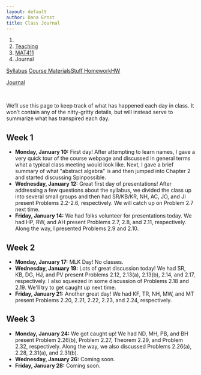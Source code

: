 ```yaml
---
layout: default
author: Dana Ernst
title: Class Journal
---
```


<ol class="breadcrumb">
  <li><a href="/"><i class="fa fa-home"></i></a></li>
  <li><a href="/teaching/">Teaching</a></li>
  <li><a href="/teaching/mat411s22">MAT411</a></li>
  <li class="active">Journal</li>
</ol>

<div class="row">
<div class="col-xs-12">
<div class="btn-group btn-group-justified">
<a class="btn btn-default btn-success" href="{{site.baseurl}}/teaching/mat411s22/syllabus/">Syllabus</a>

<a class="btn btn-default btn-primary" href="{{site.baseurl}}/teaching/mat411s22/materials/">
<span class="hidden-xs">Course Materials</span><span class="visible-xs">Stuff</span>
</a>

<a class="btn btn-default btn-warning" href="{{site.baseurl}}/teaching/mat411s22/homework/">
<span class="hidden-xs">Homework</span><span class="visible-xs">HW</span>
</a>

<a class="btn btn-default btn-info" href="{{site.baseurl}}/teaching/mat411s22/journal/">Journal</a>
</div>
</div>
</div>

<br>

We’ll use this page to keep track of what has happened each day in class. It won’t contain any of the nitty-gritty details, but will instead serve to summarize what has transpired each day.

## Week 1 ##

<ul class="fa-ul">
  <li><i class="fa-li far fa-calendar-check"></i><b>Monday, January 10:</b> First day!  After attempting to learn names, I gave a very quick tour of the course webpage and discussed in general terms what a typical class meeting would look like.  Next, I gave a brief summary of what "abstract algebra" is and then jumped into Chapter 2 and started discussing Spinpossible.</li>
  <li><i class="fa-li far fa-calendar-check"></i><b>Wednesday, January 12:</b> Great first day of presentations!  After addressing a few questions about the syllabus, we divided the class up into several small groups and then had SR/KB/KR, NH, AC, JO, and JI present Problems 2.2-2.6, respectively.  We will catch up on Problem 2.7 next time.</li>
  <li><i class="fa-li far fa-calendar-check"></i><b>Friday, January 14:</b> We had folks volunteer for presentations today. We had HP, RW, and AH present Problems 2.7, 2.8, and 2.11, respectively.  Along the way, I presented Problems 2.9 and 2.10.</li>
</ul>

## Week 2 ##

<ul class="fa-ul">
  <li><i class="fa-li far fa-calendar-check"></i><b>Monday, January 17:</b> MLK Day! No classes.</li>
  <li><i class="fa-li far fa-calendar-check"></i><b>Wednesday, January 19:</b> Lots of great discussion today! We had SR, KB, DG, HJ, and PV present Problems 2.12, 2.13(a), 2.13(b), 2.14, and 2.17, respectively.  I also squeezed in some discussion of Problems 2.18 and 2.19.  We'll try to get caught up next time.</li>
  <li><i class="fa-li far fa-calendar-check"></i><b>Friday, January 21:</b> Another great day!  We had KF, TR, NH, MW, and MT present Problems 2.20, 2.21, 2.22, 2.23, and 2.24, respectively.</li>
</ul>

## Week 3 ##

<ul class="fa-ul">
  <li><i class="fa-li far fa-calendar-check"></i><b>Monday, January 24:</b> We got caught up! We had ND, MH, PB, and BH present Problem 2.26(b), Problem 2.27, Theorem 2.29, and Problem 2.32, respectively.  Along the way, we also discussed Problems 2.26(a), 2.28, 2.31(a), and 2.31(b).</li>
  <li><i class="fa-li far fa-calendar-check"></i><b>Wednesday, January 26:</b> Coming soon.</li>
  <li><i class="fa-li far fa-calendar-check"></i><b>Friday, January 28:</b> Coming soon.</li>
</ul>
